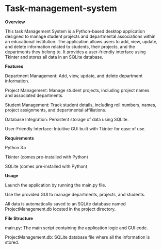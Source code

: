 # Task-management-system

**Overview**

This task Management System is a Python-based desktop application designed to manage student projects and departmental associations within an educational institution. The application allows users to add, view, update, and delete information related to students, their projects, and the departments they belong to. It provides a user-friendly interface using Tkinter and stores all data in an SQLite database.

**Features**

Department Management: Add, view, update, and delete department information.

Project Management: Manage student projects, including project names and associated departments.

Student Management: Track student details, including roll numbers, names, project assignments, and departmental affiliations.

Database Integration: Persistent storage of data using SQLite.

User-Friendly Interface: Intuitive GUI built with Tkinter for ease of use.

**Requirements**

Python 3.x

Tkinter (comes pre-installed with Python)

SQLite (comes pre-installed with Python)

**Usage**

Launch the application by running the main.py file.

Use the provided GUI to manage departments, projects, and students.

All data is automatically saved to an SQLite database named ProjectManagement.db located in the project directory.

**File Structure**

main.py: The main script containing the application logic and GUI code.

ProjectManagement.db: SQLite database file where all the information is stored.
